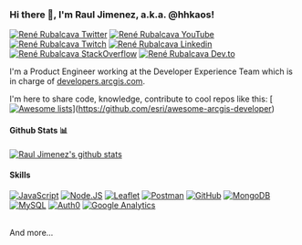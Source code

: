 ### Hi there 👋, I'm Raul Jimenez, a.k.a. @hhkaos!

[![René Rubalcava Twitter](https://img.shields.io/badge/Twitter-1DA1F2?style=for-the-badge&logo=twitter&logoColor=white)](https://twitter.com/hhkaos)
[![René Rubalcava YouTube](https://img.shields.io/badge/YouTube-FF0000?style=for-the-badge&logo=youtube&logoColor=white)](https://www.youtube.com/hhkaos)
[![René Rubalcava Twitch](https://img.shields.io/badge/Twitch-6441A4?style=for-the-badge&logo=twitch&logoColor=white)](https://www.twitch.tv/hhkaos_)
[![René Rubalcava Linkedin](https://img.shields.io/badge/LinkedIn-0077B5?style=for-the-badge&logo=linkedin&logoColor=white)](https://www.linkedin.com/in/jimenezortegaraul/)
[![René Rubalcava StackOverflow](https://img.shields.io/badge/StackOverflow-F48024?style=for-the-badge&logo=stackoverflow&logoColor=white)](https://stackoverflow.com/users/3541972/hhkaos)
[![René Rubalcava Dev.to](https://img.shields.io/badge/dev.to-0A0A0A?style=for-the-badge&logo=dev.to&logoColor=white)](https://dev.to/hhkaos)

I'm a Product Engineer working at the Developer Experience Team which is in charge of [developers.arcgis.com](https://developers.arcgis.com/).

I'm here to share code, knowledge, contribute to cool repos like this:
[[![Awesome lists](https://img.shields.io/badge/Awesome_lists-FC60A8?style=for-the-badge&logo=awesomelists&logoColor=white&labelColor=101010)]()](https://github.com/esri/awesome-arcgis-developer)

#### Github Stats 📊

[![Raul Jimenez's github stats](https://github-readme-stats.vercel.app/api?username=hhkaos&show_icons=true&theme=onedark)](https://github.com/anuraghazra/github-readme-stats)

#### Skills

[![JavaScript](https://img.shields.io/badge/JavaScript-F7DF1E?style=for-the-badge&logo=javascript&logoColor=white&labelColor=101010)]()
[![Node.JS](https://img.shields.io/badge/Node.JS-339933?style=for-the-badge&logo=node.js&logoColor=white&labelColor=101010)]()
[![Leaflet](https://img.shields.io/badge/Leaflet-199900?style=for-the-badge&logo=leaflet&logoColor=white&labelColor=101010)]()
[![Postman](https://img.shields.io/badge/Postman-FF6C37?style=for-the-badge&logo=postman&logoColor=white&labelColor=101010)]()
[![GitHub](https://img.shields.io/badge/GitHub-181717?style=for-the-badge&logo=github&logoColor=white&labelColor=101010)]()
[![MongoDB](https://img.shields.io/badge/MongoDB-47A248?style=for-the-badge&logo=mongodb&logoColor=white&labelColor=101010)]()
[![MySQL](https://img.shields.io/badge/MySQL-4479A1?style=for-the-badge&logo=mysql&logoColor=white&labelColor=101010)]()
[![Auth0](https://img.shields.io/badge/Auth0-EB5424?style=for-the-badge&logo=auth0&logoColor=white&labelColor=101010)]()
[![Google Analytics](https://img.shields.io/badge/Google_Analytics-4479A1?style=for-the-badge&logo=googleanalytics&logoColor=white&labelColor=101010)]()

</br>
And more...

